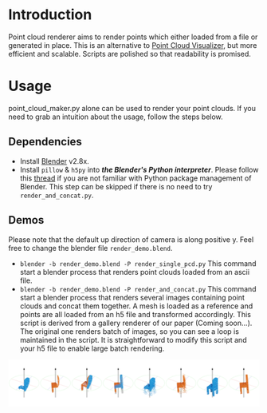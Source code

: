 # Introduction
Point cloud renderer aims to render points which either loaded from a file or generated in place. 
This is an alternative to [Point Cloud Visualizer](https://github.com/uhlik/bpy), but more efficient and scalable. Scripts are polished
so that readability is promised. 
# Usage
point_cloud_maker.py alone can be used to render your point clouds. If you need to grab
an intuition about the usage, follow the steps below.
## Dependencies
- Install [Blender](https://blender.org/download) v2.8x.
- Install `pillow` & `h5py` into ***the Blender's Python interpreter***. Please follow this [thread](https://blender.stackexchange.com/a/56013)
if you are not familiar with Python package management of Blender.
This step can be skipped if there is no need to try `render_and_concat.py`.
## Demos
Please note that the default up direction of camera is along positive y. Feel free to change the blender file `render_demo.blend`.
- `blender -b render_demo.blend -P render_single_pcd.py` This command start a blender process that renders point clouds loaded from an ascii file.
- `blender -b render_demo.blend -P render_and_concat.py` This command start a blender process that renders several images containing
point clouds and concat them together. A mesh is loaded as a reference and points are all loaded from an h5 file and transformed accordingly. This script
is derived from a gallery renderer of our paper (Coming soon...). The original one renders batch of images, so you can see
a loop is maintained in the script. It is straightforward to modify this script and your h5 file to enable large batch rendering. 

![alt text](images/gallery.png?raw=true)
